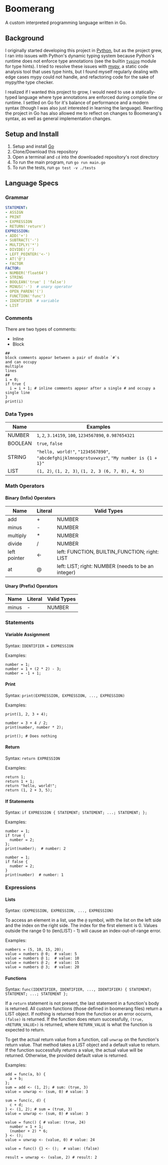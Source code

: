 # Boomerang
A custom interpreted programming language written in Go.

## Background
I originally started developing this project in [Python](https://github.com/johneastman/boomerang_old), but as the project grew, I ran into issues with Python's dynamic typing system because Python's runtime does not enforce type annotations (see the builtin [`typing`](https://docs.python.org/3/library/typing.html) module for type hints). I tried to resolve these issues with [mypy](https://github.com/python/mypy), a static code analysis tool that uses type hints, but I found myself regularly dealing with edge cases mypy could not handle, and refactoring code for the sake of mypy/the type checker. 

I realized if I wanted this project to grow, I would need to use a statically-typed language where type annotations are enforced during compile time or runtime. I settled on Go for it's balance of performance and a modern syntax (though I was also just interested in learning the language). Rewriting the project in Go has also allowed me to reflect on changes to Boomerang's syntax, as well as general implementation changes.

## Setup and Install
1. Setup and install [Go](https://go.dev/doc/install)
1. Clone/Download this repository
1. Open a terminal and `cd` into the downloaded repository's root directory
1. To run the main program, run `go run main.go`
1. To run the tests, run `go test -v ./tests`

## Language Specs

### Grammar
```yaml
STATEMENT:
- ASSIGN
- PRINT
- EXPRESSION
- RETURN('return')
EXPRESSION:
- ADD('+')
- SUBTRACT('-')
- MULTIPLY('*')
- DIVIDE('/')
- LEFT_POINTER('<-')
- AT('@')
- FACTOR
FACTOR:
- NUMBER('float64')
- STRING
- BOOLEAN('true' | 'false')
- MINUS('-')  # unary operator
- OPEN_PAREN('(')
- FUNCTION('func')
- IDENTIFIER  # variable
- LIST
```

### Comments
There are two types of comments:
* Inline
* Block

```
##
block comments appear between a pair of double `#`s
and can occupy
multiple
lines
##
i = 0;
if true {
  i = i + 1; # inline comments appear after a single # and occupy a single line
}
print(i)
```

### Data Types
|Name|Examples|
|----|--------|
|NUMBER|`1`, `2`, `3.14159`, `100`, `1234567890`, `0.987654321`|
|BOOLEAN|`true`, `false`|
|STRING|`"hello, world!"`, `"1234567890"`, `"abcdefghijklmnopqrstuvwxyz"`, `"My number is {1 + 1}"`|
|LIST|`(1, 2)`, `(1, 2, 3)`, `(1, 2, 3 (6, 7, 8), 4, 5)`|

### Math Operators

#### Binary (Infix) Operators
|Name|Literal|Valid Types|
|----|-------|-----------|
|add|+|NUMBER|
|minus|-|NUMBER|
|multiply|*|NUMBER|
|divide|/|NUMBER|
|left pointer|<-|left: FUNCTION, BUILTIN_FUNCTION; right: LIST|
|at|@|left: LIST; right: NUMBER (needs to be an integer)|

#### Unary (Prefix) Operators
|Name|Literal|Valid Types|
|----|-------|-----------|
|minus|-|NUMBER|

### Statements

#### Variable Assignment
Syntax: `IDENTIFIER = EXPRESSION`


Examples:
```
number = 1;
number = 1 + (2 * 2) - 3;
number = -1 + 1;
```

#### Print
Syntax: `print(EXPRESSION, EXPRESSION, ..., EXPRESSION)`


Examples:
```
print(1, 2, 3 + 4);

number = 3 + 4 / 2;
print(number, number * 2);

print(); # Does nothing
```

#### Return
Syntax: `return EXPRESSION`


Examples:
```
return 1;
return 1 + 1;
return "hello, world!";
return (1, 2 + 3, 5);
```

#### If Statements
Syntax: `if EXPRESSION { STATEMENT; STATEMENT; ...; STATEMENT; };`


Examples:
```
number = 1;
if true {
  number = 2;
};
print(number);  # number: 2

number = 1;
if false {
  number = 2;
}
print(number)  # number: 1
```

### Expressions

#### Lists
Syntax: `(EXPRESSION, EXPRESSION, ..., EXPRESSION)`


To access an element in a list, use the `@` symbol, with the list on the left side and the index on the right side. The index for the first element is 0. Values outside the range 0 to (len(LIST) - 1) will cause an index-out-of-range error.


Examples:
```
numbers = (5, 10, 15, 20);
value = numbers @ 0;  # value: 5
value = numbers @ 1;  # value: 10
value = numbers @ 2;  # value: 15
value = numbers @ 3;  # value: 20
```

#### Functions
Syntax: `func(IDENTIFIER, IDENTIFIER, ..., IDENTIFIER) { STATEMENT; STATEMENT; ...; STATEMENT };`


If a `return` statement is not present, the last statement in a function's body is returned. All custom functions (those defined in boomerang files) return a LIST object. If nothing is returned from the function or an error occurrs, `(false)` is returned. If the function does return successfully, `(true, <RETURN_VALUE>)` is returned, where `RETURN_VALUE` is what the function is expected to return.

To get the actual return value from a function, call `unwrap` on the function's return value. That method takes a LIST object and a default value to return. If the function successfully returns a value, the actual value will be returned. Otherwise, the provided default value is returned.


Examples:
```
add = func(a, b) {
  a + b;
};
sum = add <- (1, 2); # sum: (true, 3)
value = unwrap <- (sum, 0) # value: 3

sum = func(c, d) {
  c + d;
} <- (1, 2); # sum = (true, 3)
value = unwrap <- (sum, 0) # value: 3

value = func() { # value: (true, 24)
  number = 1 + 1;
  (number + 2) * 6;
} <- ();
value = unwrap <- (value, 0) # value: 24

value = func() {} <- ();  # value: (false)

result = unwrap <- (value, 2) # result: 2
```
